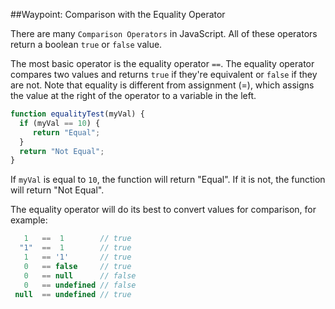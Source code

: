 ##Waypoint: Comparison with the Equality Operator

There are many `Comparison Operators` in JavaScript. All of these operators return a boolean `true` or `false` value.

The most basic operator is the equality operator `==`. The equality operator compares two values and returns `true` if they're equivalent or `false` if they are not. Note that equality is different from assignment (=), which assigns the value at the right of the operator to a variable in the left.

```js
function equalityTest(myVal) {
  if (myVal == 10) {
     return "Equal";
  }
  return "Not Equal";
}
```

If `myVal` is equal to `10`, the function will return "Equal". If it is not, the function will return "Not Equal".

The equality operator will do its best to convert values for comparison, for example:

```js
   1   ==  1        // true
  "1"  ==  1        // true
   1   == '1'       // true
   0   == false     // true
   0   == null      // false
   0   == undefined // false
 null  == undefined // true
```